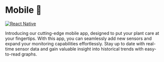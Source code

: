 # Mobile 📱

[![React Native](https://img.shields.io/badge/react_native-%2320232a.svg?style=for-the-badge&logo=react&logoColor=%2361DAFB)](https://reactnative.dev/)

Introducing our cutting-edge mobile app, designed to put your plant care at your fingertips. With this app, you can seamlessly add new sensors and expand your monitoring capabilities effortlessly. Stay up to date with real-time sensor data and gain valuable insight into historical trends with easy-to-read graphs.
